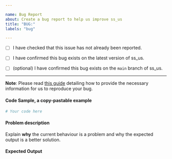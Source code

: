 ```yaml
---

name: Bug Report
about: Create a bug report to help us improve ss_us
title: "BUG:"
labels: "bug"

---
```


- [ ] I have checked that this issue has not already been reported.

- [ ] I have confirmed this bug exists on the latest version of ss_us.

- [ ] (optional) I have confirmed this bug exists on the `main` branch of ss_us.

---

**Note**: Please read [this
guide](https://matthewrocklin.com/blog/work/2018/02/28/minimal-bug-reports) detailing
how to provide the necessary information for us to reproduce your bug.

#### Code Sample, a copy-pastable example

```python
# Your code here
```

#### Problem description

Explain **why** the current behaviour is a problem and why the expected output is a
better solution.

#### Expected Output
